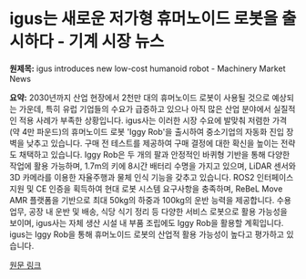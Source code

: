 # igus는 새로운 저가형 휴머노이드 로봇을 출시하다 - 기계 시장 뉴스

**원제목:** igus introduces new low-cost humanoid robot - Machinery Market News

**요약:** 2030년까지 산업 현장에서 2천만 대의 휴머노이드 로봇이 사용될 것으로 예상되는 가운데, 특히 유럽 기업들의 수요가 급증하고 있으나 아직 많은 산업 분야에서 실질적인 적용 사례가 부족한 상황입니다.  igus사는 이러한 시장 수요에 발맞춰 저렴한 가격(약 4만 파운드)의 휴머노이드 로봇 'Iggy Rob'을 출시하여 중소기업의 자동화 진입 장벽을 낮추고 있습니다.  구매 전 테스트를 제공하여 구매 결정에 대한 확신을 높이는 전략도 채택하고 있습니다.  Iggy Rob은 두 개의 팔과 안정적인 바퀴형 기반을 통해 다양한 작업에 활용 가능하며,  1.7m의 키에 8시간 배터리 수명을 가지고 있으며,  LiDAR 센서와 3D 카메라를 이용한 자율주행과 물체 인식 기능을 갖추고 있습니다.  ROS2 인터페이스 지원 및 CE 인증을 획득하여 현대 로봇 시스템 요구사항을 충족하며,  ReBeL Move AMR 플랫폼을 기반으로 최대 50kg의 하중과 100kg의 운반 능력을 제공합니다.  수용 업무, 공장 내 운반 및 배송, 식당 식기 정리 등 다양한 서비스 로봇으로 활용 가능성을 보이며, igus사는 자체 생산 시설 내 부품 조립에도 Iggy Rob을 활용할 계획입니다.  igus는 Iggy Rob을 통해 휴머노이드 로봇의 산업적 활용 가능성이 높다고 평가하고 있습니다.

[원문 링크](https://www.machinery-market.co.uk/news/40289)
